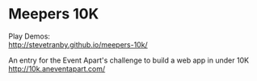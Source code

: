 # Meepers 10K

Play Demos:<br />
http://stevetranby.github.io/meepers-10k/

An entry for the Event Apart's challenge to build a web app in under 10K<br />
http://10k.aneventapart.com/

